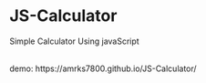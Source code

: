 # JS-Calculator
Simple Calculator Using javaScript

<br>
demo: https://amrks7800.github.io/JS-Calculator/
